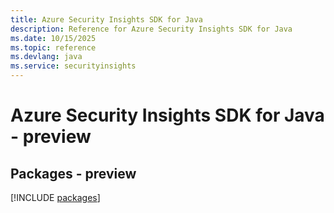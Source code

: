 ```yaml
---
title: Azure Security Insights SDK for Java
description: Reference for Azure Security Insights SDK for Java
ms.date: 10/15/2025
ms.topic: reference
ms.devlang: java
ms.service: securityinsights
---
```

# Azure Security Insights SDK for Java - preview
## Packages - preview
[!INCLUDE [packages](security-insights-index.md)]